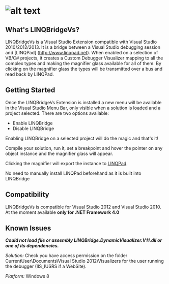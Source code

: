 ![alt text][logo]
==========
 
What's LINQBridgeVs?
-----------------

LINQBridgeVs is a Visual Studio Extension compatible with Visual Studio 2010/2012/2013.
It is a bridge between a Visual Studio debugging session and [LINQPad] (http://www.linqpad.net).
When enabled on a selection of VB/C# projects, it creates a Custom Debugger Visualizer 
mapping to all the complex types and making the magnifier glass 
available for all of them. By clicking on the magnifier glass the types will be transmitted over a
bus and read back by LINQPad.

## Getting Started

Once the LINQBridgeVs Extension is installed a new menu will be available in the Visual Studio Menu Bar, only visible
when a solution is loaded and a project selected. There are two options available:

*  Enable LINQBridge
*  Disable LINQBridge

Enabling LINQBridge on a selected project will do the magic and that's it! 

Compile your solution, run it, set a breakpoint and hover the pointer
on any object instance and the magnifier glass will appear. 

Clicking the magnifier will export the instance to [LINQPad](http://www.linqpad.net). 

No need to manually install LINQPad beforehand as it is built into LINQBridge

## Compatibility

LINQBridgeVs is compatible for Visual Studio 2012 and Visual Studio 2010. At the moment available **only for .NET Framework 4.0**


## Known Issues

***Could not load file or assembly LINQBridge.DynamicVisualizer.V11.dll or one of its dependencies.***

*Solution:* Check you have access permission on the folder CurrentUser\Documents\Visual Studio 2012\Visualizers 
for the user running the debugger (IIS_IUSRS if a WebSite). 

*Platform:* Windows 8

[logo]: https://raw.github.com/nbasakuragi/LINQBridgeVs/master/Src/LINQBridgeVs/LinqBridgeVsExtension/Resources/LINQBridgeLogo.png "LINQBridge"

